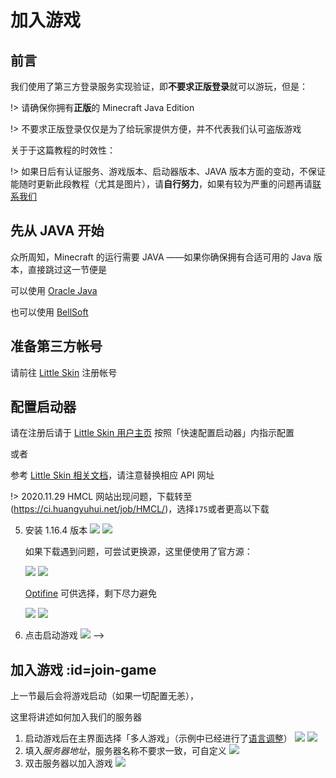 # 加入游戏

## 前言

我们使用了第三方登录服务实现验证，即**不要求正版登录**就可以游玩，但是：

!> 请确保你拥有**正版**的 Minecraft Java Edition

!> 不要求正版登录仅仅是为了给玩家提供方便，并不代表我们认可盗版游戏

关于于这篇教程的时效性：

!> 如果日后有认证服务、游戏版本、启动器版本、JAVA 版本方面的变动，不保证能随时更新此段教程（尤其是图片），请**自行努力**，如果有较为严重的问题再请[联系我们](contact)

## 先从 JAVA 开始

众所周知，Minecraft 的运行需要 JAVA ——如果你确保拥有合适可用的 Java 版本，直接跳过这一节便是

可以使用 [Oracle Java](https://www.java.com)

也可以使用 [BellSoft](https://bell-sw.com/pages/downloads/)

## 准备第三方帐号

请前往 [Little Skin](https://littlesk.in/) 注册帐号

## 配置启动器

请在注册后请于 [Little Skin 用户主页](https://littlesk.in/user) 按照「快速配置启动器」内指示配置

或者

参考 [Little Skin 相关文档](https://manual.littlesk.in/advanced/yggdrasil.html#在客户端使用)，请注意替换相应 API 网址

!> 2020.11.29 HMCL 网站出现问题，下载转至(https://ci.huangyuhui.net/job/HMCL/)，选择`175`或者更高以下载

<!-- 注意：正如前面所说，由于我们使用第三方登录服务，就需要启动器支持自定义 [Yggdrasil API](https://github.com/yushijinhun/authlib-injector/wiki/Yggdrasil-服务端技术规范) 服务器：


以下以

- HMCL 3.3.170 做启动器
- Minecraft 1.15.2 选为游戏版本
- [Little Skin](https://littlesk.in/) 为认证服务器

进行配置：

1. 打开 HMCL 的「新建账户」界面；如果这是首次打开 HMCL，这个界面将会在启动时弹出
   ![](_media/launcher-conf/2.png)
   ![](_media/launcher-conf/3.png)
   ![](_media/launcher-conf/4.png)
   这是首次打开 HMCL 的样子：
   ![](_media/launcher-conf/1.png)

2. 选择登录方式为「外置登录（authlib-injector）」：
   ![](_media/launcher-conf/5.png)

3. 点击「+」，在接下来的窗口中填入*认证服务器地址*
   ![](_media/launcher-conf/6.png)
   ![](_media/launcher-conf/7.png)
   ![](_media/launcher-conf/8.png)

4. 填入在 [Blessing Skin Demo](https://skin.prinzeugen.net/) 注册的用户名密码并确定
   ![](_media/launcher-conf/9.png)
-->

5. 安装 1.16.4 版本
   ![](_media/launcher-conf/10.png)
   ![](_media/launcher-conf/11.png)

   如果下载遇到问题，可尝试更换源，这里便使用了官方源：

   ![](_media/launcher-conf/12.png)
   ![](_media/launcher-conf/13.png)

   [Optifine](https://optifine.net/home) 可供选择，剩下尽力避免

   ![](_media/launcher-conf/14.png)
   ![](_media/launcher-conf/15.png)

6. 点击启动游戏
   ![](_media/launcher-conf/16.png) -->

## 加入游戏 :id=join-game

上一节最后会将游戏启动（如果一切配置无恙），

这里将讲述如何加入我们的服务器

1. 启动游戏后在主界面选择「多人游戏」（示例中已经进行了[语言调整](faq?id=调整游戏语言)）
   ![](_media/game-server-conf/1.png)
   ![](_media/game-server-conf/2.png)
2. 填入*服务器地址*，服务器名称不要求一致，可自定义
   ![](_media/game-server-conf/3.png)
3. 双击服务器以加入游戏
   ![](_media/game-server-conf/4.png)
